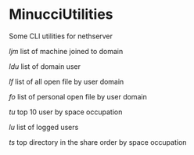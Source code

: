 # MinucciUtilities
Some CLI utilities for nethserver

_ljm_ 	list of machine joined to domain  

_ldu_ 	list of domain user  

_lf_	list of all open file by user domain

_fo_	list of personal open file by user domain

_tu_	top 10 user by space occupation

_lu_	list of logged users

_ts_	top directory in the share order by space occupation
